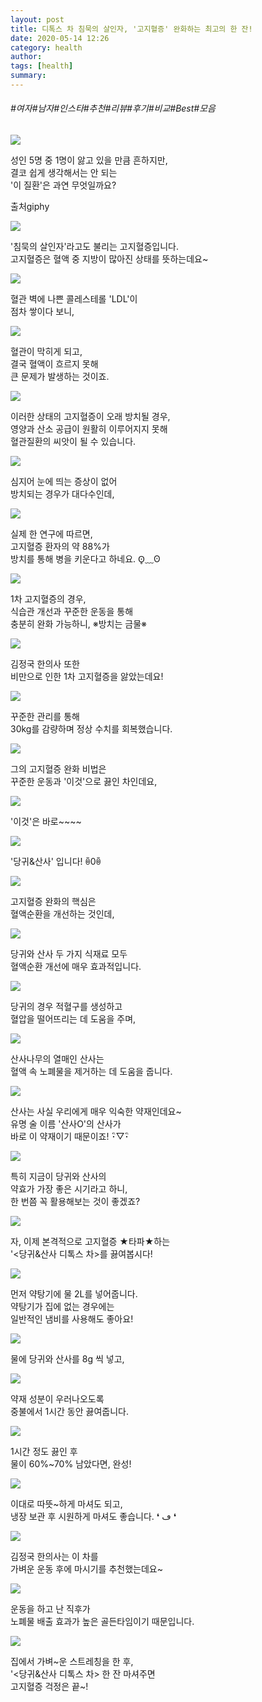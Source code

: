 ```yaml
---
layout: post
title: 디톡스 차 침묵의 살인자, '고지혈증' 완화하는 최고의 한 잔!
date: 2020-05-14 12:26
category: health
author: 
tags: [health]
summary: 
---
```


###### #여자#남자#인스타#추천#리뷰#후기#비교#Best#모음

  
![](https://t1.daumcdn.net/liveboard/mboon/366fce1cbe6047a49311df36d8033638.gif)

성인 5명 중 1명이 앓고 있을 만큼 흔하지만,  
결코 쉽게 생각해서는 안 되는  
'이 질환'은 과연 무엇일까요?  

출처giphy

![](https://img1.daumcdn.net/thumb/R720x0/?fname=https%3A%2F%2Ft1.daumcdn.net%2Fliveboard%2Fmboon%2Fbc659314e0924679bf6b18de4c0e7df1.png)

'침묵의 살인자'라고도 불리는 고지혈증입니다.  
고지혈증은 혈액 중 지방이 많아진 상태를 뜻하는데요~  

![](https://img1.daumcdn.net/thumb/R720x0/?fname=https%3A%2F%2Ft1.daumcdn.net%2Fliveboard%2Fmboon%2F05280c571e1641fab59447d4e7f80914.png)

혈관 벽에 나쁜 콜레스테롤 'LDL'이  
점차 쌓이다 보니,  

![](https://t1.daumcdn.net/liveboard/mboon/470ea23720c94979a4f586b5d1d423e6.gif)

혈관이 막히게 되고,  
결국 혈액이 흐르지 못해  
큰 문제가 발생하는 것이죠.  

![](https://img1.daumcdn.net/thumb/R720x0/?fname=https%3A%2F%2Ft1.daumcdn.net%2Fliveboard%2Fmboon%2Fc6c8a1186ff543adbe4f85c9487956ef.png)

이러한 상태의 고지혈증이 오래 방치될 경우,  
영양과 산소 공급이 원활히 이루어지지 못해  
혈관질환의 씨앗이 될 수 있습니다.  

![](https://img1.daumcdn.net/thumb/R720x0/?fname=https%3A%2F%2Ft1.daumcdn.net%2Fliveboard%2Fmboon%2Fd220fe27c4a04aa6a429589646201dd2.png)

심지어 눈에 띄는 증상이 없어  
방치되는 경우가 대다수인데,  

![](https://img1.daumcdn.net/thumb/R720x0/?fname=https%3A%2F%2Ft1.daumcdn.net%2Fliveboard%2Fmboon%2Fe26d015832f048ae8ce980533c63a302.png)

실제 한 연구에 따르면,  
고지혈증 환자의 약 88%가  
방치를 통해 병을 키운다고 하네요. ʘ̥﹏ʘ  

![](https://img1.daumcdn.net/thumb/R720x0/?fname=https%3A%2F%2Ft1.daumcdn.net%2Fliveboard%2Fmboon%2F937870bc1ff9446493426872900331af.png)

1차 고지혈증의 경우,  
식습관 개선과 꾸준한 운동을 통해  
충분히 완화 가능하니, ※방치는 금물※  

![](https://img1.daumcdn.net/thumb/R720x0/?fname=https%3A%2F%2Ft1.daumcdn.net%2Fliveboard%2Fmboon%2F6dc8e91323d44dffa81798c595559bb4.png)

김정국 한의사 또한  
비만으로 인한 1차 고지혈증을 앓았는데요!  

![](https://img1.daumcdn.net/thumb/R720x0/?fname=https%3A%2F%2Ft1.daumcdn.net%2Fliveboard%2Fmboon%2Fac7bf3cd5b694fdd9eb765824b92daa9.png)

꾸준한 관리를 통해  
30kg를 감량하며 정상 수치를 회복했습니다.  

![](https://img1.daumcdn.net/thumb/R720x0/?fname=https%3A%2F%2Ft1.daumcdn.net%2Fliveboard%2Fmboon%2Fc2ae2086c53342bfac6c1ffb2539a529.png)

그의 고지혈증 완화 비법은  
꾸준한 운동과 '이것'으로 끓인 차인데요,  

![](https://t1.daumcdn.net/liveboard/mboon/32947153c30947d89f1fb830891703cc.gif)

'이것'은 바로~~~~  

![](https://img1.daumcdn.net/thumb/R720x0/?fname=https%3A%2F%2Ft1.daumcdn.net%2Fliveboard%2Fmboon%2Fe8d34a21bb734197932feb4e7690c6ac.png)

'당귀&산사' 입니다! ꉺ0ꉺ  

![](https://img1.daumcdn.net/thumb/R720x0/?fname=https%3A%2F%2Ft1.daumcdn.net%2Fliveboard%2Fmboon%2Fea7cb49c47744600895f3e3bf7d66601.png)

고지혈증 완화의 핵심은  
혈액순환을 개선하는 것인데,  

![](https://img1.daumcdn.net/thumb/R720x0/?fname=https%3A%2F%2Ft1.daumcdn.net%2Fliveboard%2Fmboon%2F952fdeaf8a374920a6fc283919e9e341.png)

당귀와 산사 두 가지 식재료 모두  
혈액순환 개선에 매우 효과적입니다.  

![](https://img1.daumcdn.net/thumb/R720x0/?fname=https%3A%2F%2Ft1.daumcdn.net%2Fliveboard%2Fmboon%2F8819ea5afca24fa79120ba95a0f492c0.png)

당귀의 경우 적혈구를 생성하고  
혈압을 떨어뜨리는 데 도움을 주며,  

![](https://img1.daumcdn.net/thumb/R720x0/?fname=https%3A%2F%2Ft1.daumcdn.net%2Fliveboard%2Fmboon%2F931a0cd75d06496db90f5a0f202ff421.png)

산사나무의 열매인 산사는  
혈액 속 노폐물을 제거하는 데 도움을 줍니다.  

![](https://img1.daumcdn.net/thumb/R720x0/?fname=https%3A%2F%2Ft1.daumcdn.net%2Fliveboard%2Fmboon%2F45c7246d452e445d85e8618e07debf2b.png)

산사는 사실 우리에게 매우 익숙한 약재인데요~  
유명 술 이름 '산사O'의 산사가  
바로 이 약재이기 때문이죠! ･ิ▽･ิ  

![](https://img1.daumcdn.net/thumb/R720x0/?fname=https%3A%2F%2Ft1.daumcdn.net%2Fliveboard%2Fmboon%2F7f902e119b73461f800ec299ae9b66c1.png)

특히 지금이 당귀와 산사의  
약효가 가장 좋은 시기라고 하니,  
한 번쯤 꼭 활용해보는 것이 좋겠죠?  

![](https://img1.daumcdn.net/thumb/R720x0/?fname=https%3A%2F%2Ft1.daumcdn.net%2Fliveboard%2Fmboon%2F524b1057322242ef8321084856fcf07c.png)

자, 이제 본격적으로 고지혈증 ★타파★하는  
'<당귀&산사 디톡스 차>를 끓여봅시다!  

![](https://t1.daumcdn.net/liveboard/mboon/15408b24b08d4526ae756c51567f4414.gif)

먼저 약탕기에 물 2L를 넣어줍니다.  
약탕기가 집에 없는 경우에는  
일반적인 냄비를 사용해도 좋아요!  

![](https://img1.daumcdn.net/thumb/R720x0/?fname=https%3A%2F%2Ft1.daumcdn.net%2Fliveboard%2Fmboon%2Ff7f70c9a71b04f1491a4b2606b4c8588.png)

물에 당귀와 산사를 8g 씩 넣고,  

![](https://t1.daumcdn.net/liveboard/mboon/c0e1aedd25ca424a96e139c37401e89b.gif)

약재 성분이 우러나오도록  
중불에서 1시간 동안 끓여줍니다.  

![](https://img1.daumcdn.net/thumb/R720x0/?fname=https%3A%2F%2Ft1.daumcdn.net%2Fliveboard%2Fmboon%2Ff3044b4cdc1042deafaf9dce8cdefebb.png)

1시간 정도 끓인 후  
물이 60%~70% 남았다면, 완성!  

![](https://t1.daumcdn.net/liveboard/mboon/d9e6415e203b41c3a344adbf748d41ef.gif)

이대로 따뜻~하게 마셔도 되고,  
냉장 보관 후 시원하게 마셔도 좋습니다. ❛ ڡ ❛  

![](https://img1.daumcdn.net/thumb/R720x0/?fname=https%3A%2F%2Ft1.daumcdn.net%2Fliveboard%2Fmboon%2F84f9b14728d14e6eaa808bd26d5c563f.png)

김정국 한의사는 이 차를  
가벼운 운동 후에 마시기를 추천했는데요~  

![](https://img1.daumcdn.net/thumb/R720x0/?fname=https%3A%2F%2Ft1.daumcdn.net%2Fliveboard%2Fmboon%2Fd26f7d999d6d4270b6ae43e51fd4f67e.png)

운동을 하고 난 직후가  
노폐물 배출 효과가 높은 골든타임이기 때문입니다.  

![](https://img1.daumcdn.net/thumb/R720x0/?fname=https%3A%2F%2Ft1.daumcdn.net%2Fliveboard%2Fmboon%2F649fd0e352c344aa991f3f9bf77672a4.png)

집에서 가벼~운 스트레칭을 한 후,  
'<당귀&산사 디톡스 차> 한 잔 마셔주면  
고지혈증 걱정은 끝~!